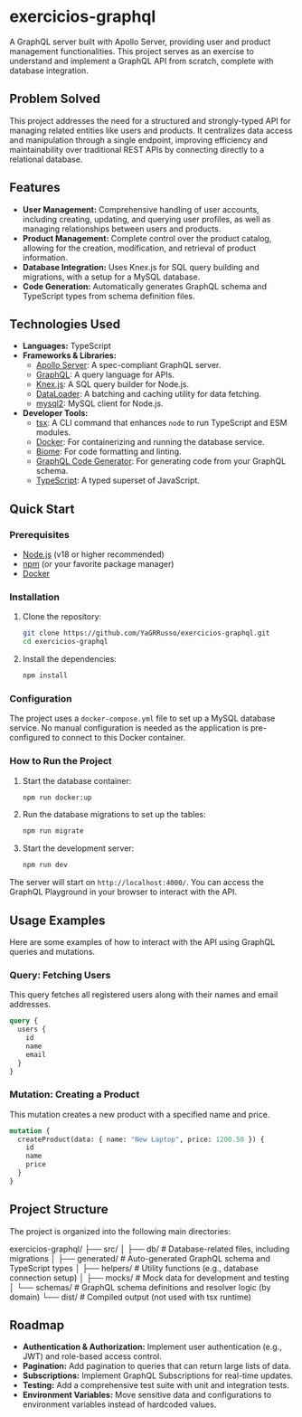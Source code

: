# exercicios-graphql

A GraphQL server built with Apollo Server, providing user and product management functionalities. This project serves as an exercise to understand and implement a GraphQL API from scratch, complete with database integration.

## Problem Solved

This project addresses the need for a structured and strongly-typed API for managing related entities like users and products. It centralizes data access and manipulation through a single endpoint, improving efficiency and maintainability over traditional REST APIs by connecting directly to a relational database.

## Features

- **User Management:** Comprehensive handling of user accounts, including creating, updating, and querying user profiles, as well as managing relationships between users and products.
- **Product Management:** Complete control over the product catalog, allowing for the creation, modification, and retrieval of product information.
- **Database Integration:** Uses Knex.js for SQL query building and migrations, with a setup for a MySQL database.
- **Code Generation:** Automatically generates GraphQL schema and TypeScript types from schema definition files.

## Technologies Used

- **Languages:** TypeScript
- **Frameworks & Libraries:**
  - [Apollo Server](https://www.apollographql.com/docs/apollo-server/): A spec-compliant GraphQL server.
  - [GraphQL](https://graphql.org/): A query language for APIs.
  - [Knex.js](https://knexjs.org/): A SQL query builder for Node.js.
  - [DataLoader](https://github.com/graphql/dataloader): A batching and caching utility for data fetching.
  - [mysql2](https://github.com/sidorares/node-mysql2): MySQL client for Node.js.
- **Developer Tools:**
  - [tsx](https://github.com/esbuild-kit/tsx): A CLI command that enhances `node` to run TypeScript and ESM modules.
  - [Docker](https://www.docker.com/): For containerizing and running the database service.
  - [Biome](https://biomejs.dev/): For code formatting and linting.
  - [GraphQL Code Generator](https://www.graphql-code-generator.com/): For generating code from your GraphQL schema.
  - [TypeScript](https://www.typescriptlang.org/): A typed superset of JavaScript.

## Quick Start

### Prerequisites

- [Node.js](https://nodejs.org/) (v18 or higher recommended)
- [npm](https://www.npmjs.com/) (or your favorite package manager)
- [Docker](https://www.docker.com/)

### Installation

1.  Clone the repository:
    ```bash
    git clone https://github.com/YaGRRusso/exercicios-graphql.git
    cd exercicios-graphql
    ```
2.  Install the dependencies:
    ```bash
    npm install
    ```

### Configuration

The project uses a `docker-compose.yml` file to set up a MySQL database service. No manual configuration is needed as the application is pre-configured to connect to this Docker container.

### How to Run the Project

1.  Start the database container:
    ```bash
    npm run docker:up
    ```
2.  Run the database migrations to set up the tables:
    ```bash
    npm run migrate
    ```
3.  Start the development server:
    ```bash
    npm run dev
    ```

The server will start on `http://localhost:4000/`. You can access the GraphQL Playground in your browser to interact with the API.

## Usage Examples

Here are some examples of how to interact with the API using GraphQL queries and mutations.

### Query: Fetching Users

This query fetches all registered users along with their names and email addresses.

```graphql
query {
  users {
    id
    name
    email
  }
}
```

### Mutation: Creating a Product

This mutation creates a new product with a specified name and price.

```graphql
mutation {
  createProduct(data: { name: "New Laptop", price: 1200.50 }) {
    id
    name
    price
  }
}
```

## Project Structure

The project is organized into the following main directories:

exercicios-graphql/
├── src/
│ ├── db/ # Database-related files, including migrations
│ ├── generated/ # Auto-generated GraphQL schema and TypeScript types
│ ├── helpers/ # Utility functions (e.g., database connection setup)
│ ├── mocks/ # Mock data for development and testing
│ └── schemas/ # GraphQL schema definitions and resolver logic (by domain)
└── dist/ # Compiled output (not used with tsx runtime)

## Roadmap

- **Authentication & Authorization:** Implement user authentication (e.g., JWT) and role-based access control.
- **Pagination:** Add pagination to queries that can return large lists of data.
- **Subscriptions:** Implement GraphQL Subscriptions for real-time updates.
- **Testing:** Add a comprehensive test suite with unit and integration tests.
- **Environment Variables:** Move sensitive data and configurations to environment variables instead of hardcoded values.
